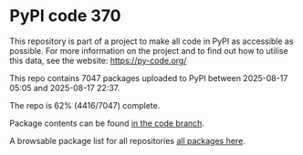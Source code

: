 # PyPI code 370

This repository is part of a project to make all code in PyPI as accessible as possible. For more information 
on the project and to find out how to utilise this data, see the website: https://py-code.org/

This repo contains 7047 packages uploaded to PyPI between 
2025-08-17 05:05 and 2025-08-17 22:37.

The repo is 62% (4416/7047) complete.

Package contents can be found [in the code branch](https://github.com/pypi-data/pypi-mirror-370/tree/code/packages).

A browsable package list for all repositories [all packages here](https://py-code.org/repositories/pypi-mirror-370).


